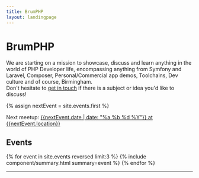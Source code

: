 ```yaml
---
title: BrumPHP
layout: landingpage
---
```


<main role="main">
    <div class="jumbotron mb-0">
        <div class="container">
            <h1 class="display-3">BrumPHP</h1>
            <p>
                We are starting on a mission to showcase, discuss and learn anything in the world of PHP Developer life, encompassing anything from Symfony and Laravel, Composer, Personal/Commercial app demos, Toolchains, Dev culture and of course, Birmingham.
                <br/>
                Don't hesitate to <a href="/community">get in touch</a> if there is a subject or idea you'd like to discuss!
            </p>
        </div>
    </div>
</main>
<section class="brum--bg--yellow brum--fg--white">
    <div class="container">
        <!-- Todo have this populated by the meetup API -->
        {% assign nextEvent = site.events.first %}
        <p class="py-4">Next meetup: <a class="py-4" href="{{nextEvent.link}}">{{nextEvent.date | date: "%a %b %d %Y"}} at {{nextEvent.location}}</a></p>
    </div>
</section>
<section>
    <div class="container">
        <h2>Events</h2>
        <div class="row">
            {% for event in site.events reversed limit:3 %}
                {% include component/summary.html summary=event %}
            {% endfor %}
        </div>
    </div>
</section>
<hr>
